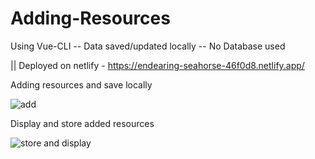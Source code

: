 # Adding-Resources
Using Vue-CLI -- Data saved/updated locally -- No Database used 


|| Deployed on netlify - https://endearing-seahorse-46f0d8.netlify.app/


Adding resources and save locally 

![add](https://user-images.githubusercontent.com/61503627/174482017-ca10d688-72fb-4fae-9e5c-4701d12892f6.png)


Display and store added resources

![store and display](https://user-images.githubusercontent.com/61503627/174482062-b069f2ce-4dfd-4d45-89eb-f5aadccc1844.png)
